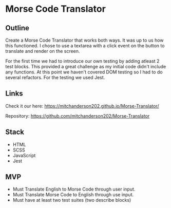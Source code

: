 # Morse Code Translator

## Outline

Create a Morse Code Translator that works both ways. It was up to us how this functioned. I chose to use a textarea with a click event on the button to translate and render on the screen.

For the first time we had to introduce our own testing by adding atleast 2 test blocks. This provided a great challenge as my initial code didn't include any functions. At this point we haven't covered DOM testing so I had to do several refactors. For the testing we used Jest.

## Links

Check it our here:
https://mitchanderson202.github.io/Morse-Translator/

Repository:
https://github.com/mitchanderson202/Morse-Translator

## Stack

- HTML
- SCSS
- JavaScript
- Jest

## MVP

- Must Translate English to Morse Code through user input.
- Must Translate Morse Code to English through use input.
- Must have at least two test suites (two describe blocks)
